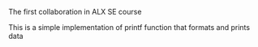 The first collaboration in ALX SE course

This is a simple implementation of printf function that formats and prints data
